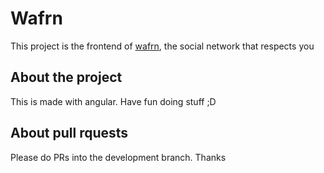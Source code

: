 # Wafrn

This project is the frontend of  [wafrn](https://app.wafrn.net), the social network that respects you

## About the project

This is made with angular. Have fun doing stuff ;D

## About pull rquests

Please do PRs into the development branch. Thanks
